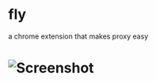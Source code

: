 # fly
a chrome extension that makes proxy easy

![Screenshot](./img/fly.gif)
===============================================================================================

